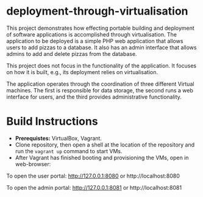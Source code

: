 # deployment-through-virtualisation
This project demonstrates how effecting portable building and deployment of software applications is accomplished through virtualisation.
The application to be deployed is a simple PHP web application that allows users to add pizzas to a database. It also has an admin interface that 
allows admins to add and delete pizzas from the database. 

This project does not focus in the functionality of the application. It focuses on how it is built, e.g., its deployment relies on virtualisation. 

The application operates through the coordination of three different
Virtual machines. The first is responsible for data storage, the second runs a web interface for users, and the third provides
administrative functionality.

# **Build Instructions**

- **Prerequistes:** VirtualBox, Vagrant.
- Clone repository, then open a shell at the location of the repository and run the `vagrant up` command to start VMs.
- After Vagrant has finished booting and provisioning the VMs, open in web-browser:

To open the user portal:
http://127.0.0.1:8080
or
http://localhost:8080

To open the admin portal:
http://127.0.0.1:8081
or
http://localhost:8081 
